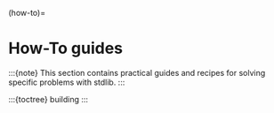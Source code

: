 (how-to)=

# How-To guides

:::{note}
This section contains practical guides and recipes for solving specific problems with stdlib.
:::

:::{toctree}
building
:::
